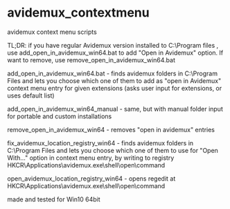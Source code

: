 # avidemux_contextmenu
avidemux context menu scripts

TL;DR: if you have regular Avidemux version installed to C:\Program files , use 
add_open_in_avidemux_win64.bat to add "Open in Avidemux" option.
If want to remove, use remove_open_in_avidemux_win64.bat


add_open_in_avidemux_win64.bat - finds avidemux folders in C:\Program Files and lets you choose which one of them to add as "open in Avidemux" context menu entry for given extensions (asks user input for extensions, or uses default list)

add_open_in_avidemux_win64_manual - same, but with manual folder input for portable and custom installations

remove_open_in_avidemux_win64 - removes "open in avidemux" entries

fix_avidemux_location_registry_win64 - finds avidemux folders in C:\Program Files and lets you choose which one of them to use for "Open With..." option in context menu entry, by writing to registry HKCR\Applications\avidemux.exe\shell\open\command

open_avidemux_location_registry_win64 - opens regedit at HKCR\Applications\avidemux.exe\shell\open\command


made and tested for Win10 64bit
